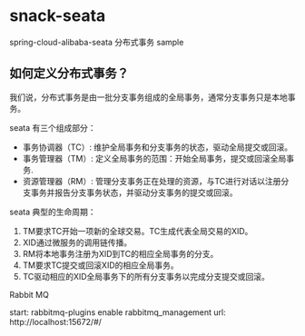 # snack-seata
spring-cloud-alibaba-seata 分布式事务 sample



## 如何定义分布式事务？

我们说，分布式事务是由一批分支事务组成的全局事务，通常分支事务只是本地事务。

seata 有三个组成部分：
* 事务协调器（TC）: 维护全局事务和分支事务的状态，驱动全局提交或回滚。
* 事务管理器（TM）: 定义全局事务的范围：开始全局事务，提交或回滚全局事务.
* 资源管理器（RM）: 管理分支事务正在处理的资源，与TC进行对话以注册分支事务并报告分支事务状态，并驱动分支事务的提交或回滚。

seata 典型的生命周期：
1. TM要求TC开始一项新的全球交易。TC生成代表全局交易的XID。
2. XID通过微服务的调用链传播。
3. RM将本地事务注册为XID到TC的相应全局事务的分支。
4. TM要求TC提交或回滚XID的相应全局事务。
5. TC驱动相应的XID全局事务下的所有分支事务以完成分支提交或回滚。



Rabbit MQ

start: rabbitmq-plugins enable rabbitmq_management
url: http://localhost:15672/#/
